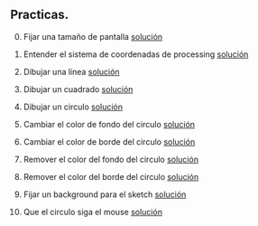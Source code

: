 ## Practicas.

0. Fijar una tamaño de pantalla                     [solución](solución1.pde)

1. Entender el sistema de coordenadas de processing [solución](solución2.md)

2. Dibujar una línea                                [solución](solución3.md)

3. Dibujar un cuadrado                              [solución](solución4.md)

4. Dibujar un circulo                               [solución](solución5.md)

5. Cambiar el color de fondo del circulo            [solución](solución6.md)

6. Cambiar el color de borde del circulo            [solución](solución7.md)

7. Remover el color del fondo del circulo           [solución](solución8.md)

8. Remover el color del borde del circulo           [solución](solución9.md)

9. Fijar un background para el sketch               [solución](solución10.md)

10. Que el circulo siga el mouse                    [solución](solución11.md)
